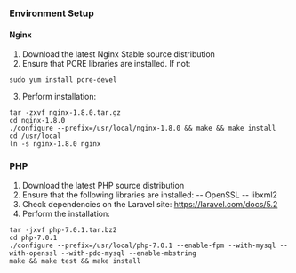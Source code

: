 ### Environment Setup

#### Nginx
1. Download the latest Nginx Stable source distribution
2. Ensure that PCRE libraries are installed.  If not:

  ```console
  sudo yum install pcre-devel
  ```
3. Perform installation:

  ```console
  tar -zxvf nginx-1.8.0.tar.gz
  cd nginx-1.8.0
  ./configure --prefix=/usr/local/nginx-1.8.0 && make && make install
  cd /usr/local
  ln -s nginx-1.8.0 nginx
  ```

### PHP
1. Download the latest PHP source distribution
2. Ensure that the following libraries are installed:
  -- OpenSSL 
  -- libxml2
3. Check dependencies on the Laravel site: https://laravel.com/docs/5.2
4. Perform the installation:

  ```console
  tar -jxvf php-7.0.1.tar.bz2
  cd php-7.0.1
  ./configure --prefix=/usr/local/php-7.0.1 --enable-fpm --with-mysql --with-openssl --with-pdo-mysql --enable-mbstring
  make && make test && make install
  ```
